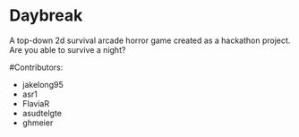 # Daybreak
A top-down 2d survival arcade horror game created as a hackathon project.
Are you able to survive a night? 

#Contributors:
- jakelong95
- asr1
- FlaviaR
- asudtelgte
- ghmeier
